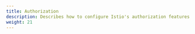 ```yaml
---
title: Authorization
description: Describes how to configure Istio's authorization features.
weight: 21
---
```

